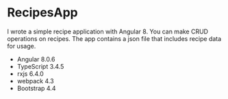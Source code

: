 # RecipesApp

I wrote a simple recipe application with Angular 8. You can make CRUD operations on recipes.
The app contains a json file that includes recipe data for usage.

* Angular 8.0.6
* TypeScript 3.4.5
* rxjs 6.4.0
* webpack 4.3
* Bootstrap 4.4